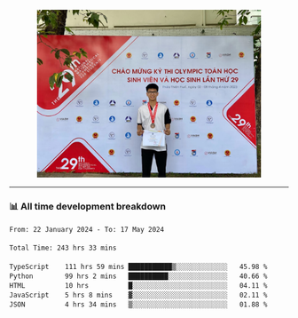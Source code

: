 <p align="center"><img src="asset/header.jpg" width="80%"/></p>

---
<!-- 
<details>
  <summary>📃 My Resume</summary>

### Education

- 📖 **Information Technology**\
📆 10/2021 - present\
📍 **Thang Long University** - Hoang Mai, Hanoi, Vietnam -->

<!-- ### Experience
- 👨‍💻 **Full Stack Web Intern**\
📆 09/2022 - 12/2023\
📍 **TECH 5S** -  Luu Huu Phuong, Phuong My Dinh I, Nam Tu Liem, Hanoi.


- 👨‍💻 **Full Stack Web Fresher**\
📆 1/2022 - 05/2023\
📍 **TECH 5S** -  Luu Huu Phuong, Phuong My Dinh I, Nam Tu Liem, Hanoi.

- 👨‍💻 **Frontend Web Fresher**\
📆 11/2023 - present\
📍 **White Neuron** -  Mau Luong, Ha Dong, Hanoi, Vietnam
</details> -->

### 📊 All time development breakdown

<!--START_SECTION:waka-->

```txt
From: 22 January 2024 - To: 17 May 2024

Total Time: 243 hrs 33 mins

TypeScript    111 hrs 59 mins ███████████▒░░░░░░░░░░░░░   45.98 %
Python        99 hrs 2 mins   ██████████░░░░░░░░░░░░░░░   40.66 %
HTML          10 hrs          █░░░░░░░░░░░░░░░░░░░░░░░░   04.11 %
JavaScript    5 hrs 8 mins    ▓░░░░░░░░░░░░░░░░░░░░░░░░   02.11 %
JSON          4 hrs 34 mins   ▒░░░░░░░░░░░░░░░░░░░░░░░░   01.88 %
```

<!--END_SECTION:waka-->
